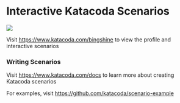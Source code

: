 # Interactive Katacoda Scenarios

[![](http://shields.katacoda.com/katacoda/bingshine/count.svg)](https://www.katacoda.com/bingshine "Get your profile on Katacoda.com")

Visit https://www.katacoda.com/bingshine to view the profile and interactive scenarios

### Writing Scenarios
Visit https://www.katacoda.com/docs to learn more about creating Katacoda scenarios

For examples, visit https://github.com/katacoda/scenario-example

